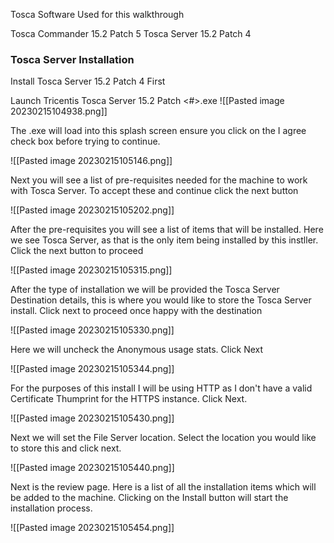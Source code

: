 
Tosca Software Used for this walkthrough

Tosca Commander 15.2 Patch 5
Tosca Server 15.2 Patch 4

### Tosca Server Installation
Install Tosca Server 15.2 Patch 4 First 

Launch Tricentis Tosca Server 15.2 Patch <#>.exe
![[Pasted image 20230215104938.png]]

The .exe will load into this splash screen ensure you click on the I agree check box before trying to continue.

![[Pasted image 20230215105146.png]]

Next you will see a list of pre-requisites needed for the machine to work with Tosca Server. To accept these and continue click the next button

![[Pasted image 20230215105202.png]]

After the pre-requisites you will see a list of items that will be installed. Here we see Tosca Server, as that is the only item being installed by this instller. Click the next button to proceed

![[Pasted image 20230215105315.png]]

After the type of installation we will be provided the Tosca Server Destination details, this is where you would like to store the Tosca Server install. Click next to proceed once happy with the destination

![[Pasted image 20230215105330.png]]

Here we will uncheck the Anonymous usage stats. Click Next

![[Pasted image 20230215105344.png]]

For the purposes of this install I will be using HTTP as I don't have a valid Certificate Thumprint for the HTTPS instance. Click Next.

![[Pasted image 20230215105430.png]]

Next we will set the File Server location. Select the location you would like to store this and click next.

![[Pasted image 20230215105440.png]]

Next is the review page. Here is a list of all the installation items which will be added to the machine. Clicking on the Install button will start the installation process.

![[Pasted image 20230215105454.png]]